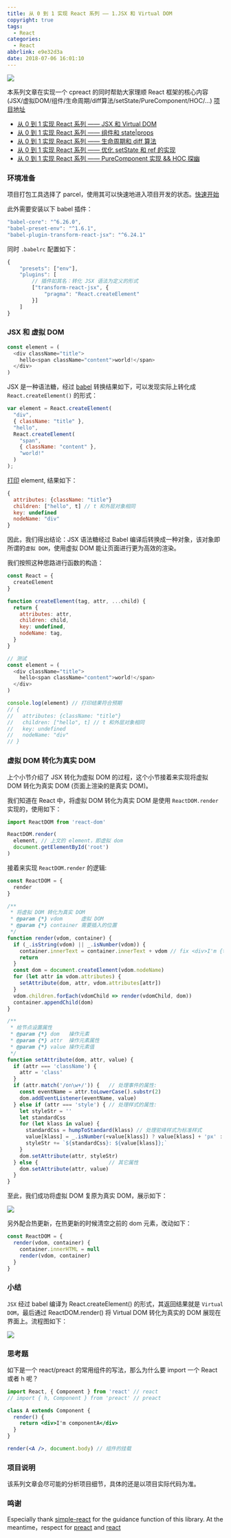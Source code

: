 ```yaml
---
title: 从 0 到 1 实现 React 系列 —— 1.JSX 和 Virtual DOM
copyright: true
tags:
  - React
categories:
  - React
abbrlink: e9e32d3a
date: 2018-07-06 16:01:10
---
```


![](http://muyy.withyoufriends.com/9c461a61924ed0fecb6024a256671251.jpg-muyy)

本系列文章在实现一个 cpreact 的同时帮助大家理顺 React 框架的核心内容(JSX/虚拟DOM/组件/生命周期/diff算法/setState/PureComponent/HOC/...) [项目地址](https://github.com/MuYunyun/cpreact)

<!--more-->

* [从 0 到 1 实现 React 系列 —— JSX 和 Virtual DOM](https://github.com/MuYunyun/blog/issues/24)
* [从 0 到 1 实现 React 系列 —— 组件和 state|props](https://github.com/MuYunyun/blog/issues/25)
* [从 0 到 1 实现 React 系列 —— 生命周期和 diff 算法](https://github.com/MuYunyun/blog/issues/26)
* [从 0 到 1 实现 React 系列 —— 优化 setState 和 ref 的实现](https://github.com/MuYunyun/blog/issues/27)
* [从 0 到 1 实现 React 系列 —— PureComponent 实现 && HOC 探幽](https://github.com/MuYunyun/blog/issues/29)

### 环境准备

项目打包工具选择了 parcel，使用其可以快速地进入项目开发的状态。[快速开始](https://parceljs.org/getting_started.html)

此外需要安装以下 babel 插件：

```js
"babel-core": "^6.26.0",
"babel-preset-env": "^1.6.1",
"babel-plugin-transform-react-jsx": "^6.24.1"
```

同时 `.babelrc` 配置如下：

```js
{
    "presets": ["env"],
    "plugins": [
        // 插件如其名：转化 JSX 语法为定义的形式
        ["transform-react-jsx", {
            "pragma": "React.createElement"
        }]
    ]
}
```

### JSX 和 虚拟 DOM

```js
const element = (
  <div className="title">
    hello<span className="content">world!</span>
  </div>
)
```

JSX 是一种语法糖，经过 [babel](https://babeljs.io/en/repl) 转换结果如下，可以发现实际上转化成 `React.createElement()` 的形式：

```js
var element = React.createElement(
  "div",
  { className: "title" },
  "hello",
  React.createElement(
    "span",
    { className: "content" },
    "world!"
  )
);
```

[打印](https://preactjs.com/repl) element, 结果如下：

```js
{
  attributes: {className: "title"}
  children: ["hello", t] // t 和外层对象相同
  key: undefined
  nodeName: "div"
}
```

因此，我们得出结论：JSX 语法糖经过 Babel 编译后转换成一种对象，该对象即所谓的`虚拟 DOM`，使用虚拟 DOM 能让页面进行更为高效的渲染。

我们按照这种思路进行函数的构造：

```js
const React = {
  createElement
}

function createElement(tag, attr, ...child) {
  return {
    attributes: attr,
    children: child,
    key: undefined,
    nodeName: tag,
  }
}

// 测试
const element = (
  <div className="title">
    hello<span className="content">world!</span>
  </div>
)

console.log(element) // 打印结果符合预期
// {
//   attributes: {className: "title"}
//   children: ["hello", t] // t 和外层对象相同
//   key: undefined
//   nodeName: "div"
// }
```

### 虚拟 DOM 转化为真实 DOM

上个小节介绍了 JSX 转化为虚拟 DOM 的过程，这个小节接着来实现将虚拟 DOM 转化为真实 DOM (页面上渲染的是真实 DOM)。

我们知道在 React 中，将虚拟 DOM 转化为真实 DOM 是使用 `ReactDOM.render` 实现的，使用如下：

```js
import ReactDOM from 'react-dom'

ReactDOM.render(
  element, // 上文的 element，即虚拟 dom
  document.getElementById('root')
)
```

接着来实现 `ReactDOM.render` 的逻辑:

```js
const ReactDOM = {
  render
}

/**
 * 将虚拟 DOM 转化为真实 DOM
 * @param {*} vdom      虚拟 DOM
 * @param {*} container 需要插入的位置
 */
function render(vdom, container) {
  if (_.isString(vdom) || _.isNumber(vdom)) {
    container.innerText = container.innerText + vdom // fix <div>I'm {this.props.name}</div>
    return
  }
  const dom = document.createElement(vdom.nodeName)
  for (let attr in vdom.attributes) {
    setAttribute(dom, attr, vdom.attributes[attr])
  }
  vdom.children.forEach(vdomChild => render(vdomChild, dom))
  container.appendChild(dom)
}

/**
 * 给节点设置属性
 * @param {*} dom   操作元素
 * @param {*} attr  操作元素属性
 * @param {*} value 操作元素值
 */
function setAttribute(dom, attr, value) {
  if (attr === 'className') {
    attr = 'class'
  }
  if (attr.match('/on\w+/')) {   // 处理事件的属性:
    const eventName = attr.toLowerCase().substr(2)
    dom.addEventListener(eventName, value)
  } else if (attr === 'style') { // 处理样式的属性:
    let styleStr = ''
    let standardCss
    for (let klass in value) {
      standardCss = humpToStandard(klass) // 处理驼峰样式为标准样式
      value[klass] = _.isNumber(+value[klass]) ? value[klass] + 'px' : value[klass] // style={{ className: '20' || '20px' }}>
      styleStr += `${standardCss}: ${value[klass]};`
    }
    dom.setAttribute(attr, styleStr)
  } else {                       // 其它属性
    dom.setAttribute(attr, value)
  }
}
```

至此，我们成功将虚拟 DOM 复原为真实 DOM，展示如下：

![](http://muyy.withyoufriends.com/a898514bd3d08df4366e5ceb7843cddf.jpg-400)

另外配合热更新，在热更新的时候清空之前的 dom 元素，改动如下：

```js
const ReactDOM = {
  render(vdom, container) {
    container.innerHTML = null
    render(vdom, container)
  }
}
```

### 小结

`JSX` 经过 babel 编译为 React.createElement() 的形式，其返回结果就是 `Virtual DOM`，最后通过 ReactDOM.render() 将 Virtual DOM 转化为真实的 DOM 展现在界面上。流程图如下：

![](http://muyy.withyoufriends.com/5e451855ccc9017708b57164f9e221c6.jpg-400)

### 思考题

如下是一个 react/preact 的常用组件的写法，那么为什么要 import 一个 React 或者 h 呢？

```jsx
import React, { Component } from 'react' // react
// import { h, Component } from 'preact' // preact

class A extends Component {
  render() {
    return <div>I'm componentA</div>
  }
}

render(<A />, document.body) // 组件的挂载
```

### 项目说明

该系列文章会尽可能的分析项目细节，具体的还是以项目实际代码为准。

### 鸣谢
Especially thank [simple-react](https://github.com/hujiulong/simple-react) for the guidance function of this library. At the meantime，respect for [preact](https://github.com/developit/preact) and [react](https://github.com/facebook/react)